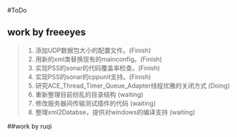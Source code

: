 #ToDo

## work by freeeyes
> 1. 添加UDP数据包大小的配置文件。(Finish)
> 2. 用新的xml类替换现有的mainconfig。(Finish)
> 3. 实现PSS的sonar的代码覆盖率检查。(Finish)
> 4. 实现PSS的sonar的cppunit支持。(Finish)
> 5. 研究ACE_Thread_Timer_Queue_Adapter线程优雅的关闭方式 (Doing)
> 6. 重新整理目前纷乱的目录结构 (waiting)
> 7. 修改服务器间传输测试插件的代码 (waiting)
> 8. 整理xml2Databse，提供对windows的编译支持 (waiting)

##work by ruqi

